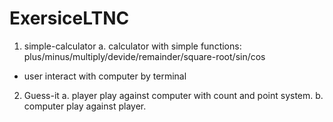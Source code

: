 # ExersiceLTNC
 1. simple-calculator
  a. calculator with simple functions: plus/minus/multiply/devide/remainder/square-root/sin/cos
   + user interact with computer by terminal
 2. Guess-it
  a. player play against computer with count and point system.
  b. computer play against player.
